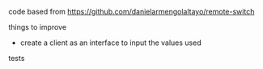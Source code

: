 code based from https://github.com/danielarmengolaltayo/remote-switch

things to improve
- create a client as an interface to input the values used

tests